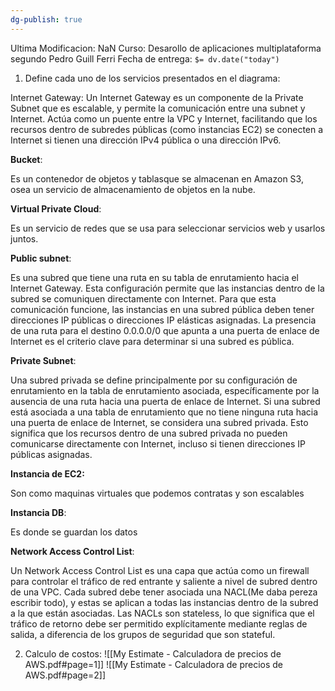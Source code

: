 ```yaml
---
dg-publish: true
---
```

Ultima Modificacion: NaN
Curso: Desarollo de aplicaciones multiplataforma segundo
Pedro Guill Ferri
Fecha de entrega: `$= dv.date("today")`

1. Define cada uno de los servicios presentados en el diagrama:

Internet Gateway:
Un Internet Gateway es un componente de la Private Subnet que es escalable, y permite la comunicación entre una subnet y Internet. Actúa como un puente entre la VPC y Internet, facilitando que los recursos dentro de subredes públicas (como instancias EC2) se conecten a Internet si tienen una dirección IPv4 pública o una dirección IPv6.

**Bucket**:

Es un contenedor de objetos y tablasque se almacenan en Amazon S3, osea un servicio de almacenamiento de objetos en la nube. 

**Virtual Private Cloud**:

Es un servicio de redes que se usa para seleccionar servicios web y usarlos juntos.

**Public subnet**:

Es una subred que tiene una ruta en su tabla de enrutamiento hacia el Internet Gateway. Esta configuración permite que las instancias dentro de la subred se comuniquen directamente con Internet. Para que esta comunicación funcione, las instancias en una subred pública deben tener direcciones IP públicas o direcciones IP elásticas asignadas. La presencia de una ruta para el destino 0.0.0.0/0 que apunta a una puerta de enlace de Internet es el criterio clave para determinar si una subred es pública.

**Private Subnet**:

Una subred privada  se define principalmente por su configuración de enrutamiento en la tabla de enrutamiento asociada, específicamente por la ausencia de una ruta hacia una puerta de enlace de Internet. Si una subred está asociada a una tabla de enrutamiento que no tiene ninguna ruta hacia una puerta de enlace de Internet, se considera una subred privada. Esto significa que los recursos dentro de una subred privada no pueden comunicarse directamente con Internet, incluso si tienen direcciones IP públicas asignadas.

**Instancia de EC2:**

Son como maquinas virtuales que podemos contratas y son escalables

**Instancia DB**:

Es donde se guardan los datos

**Network Access Control List**:

Un Network Access Control List  es una capa que actúa como un firewall para controlar el tráfico de red entrante y saliente a nivel de subred dentro de una VPC. Cada subred debe tener asociada una NACL(Me daba pereza escribir todo), y estas se aplican a todas las instancias dentro de la subred a la que están asociadas. Las NACLs son stateless, lo que significa que el tráfico de retorno debe ser permitido explícitamente mediante reglas de salida, a diferencia de los grupos de seguridad que son stateful.


2. Calculo de costos:
![[My Estimate - Calculadora de precios de AWS.pdf#page=1]]
![[My Estimate - Calculadora de precios de AWS.pdf#page=2]]
